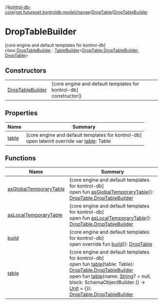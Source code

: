 //[kontrol-db-core](../../../../index.md)/[net.futureset.kontroldb.modelchange](../../index.md)/[DropTable](../index.md)/[DropTableBuilder](index.md)

# DropTableBuilder

[core engine and default templates for kontrol-db]\
class [DropTableBuilder](index.md) : [TableBuilder](../../-table-builder/index.md)&lt;[DropTable.DropTableBuilder](index.md), [DropTable](../index.md)&gt;

## Constructors

| | |
|---|---|
| [DropTableBuilder](-drop-table-builder.md) | [core engine and default templates for kontrol-db]<br>constructor() |

## Properties

| Name | Summary |
|---|---|
| [table](table.md) | [core engine and default templates for kontrol-db]<br>open lateinit override var [table](table.md): Table |

## Functions

| Name | Summary |
|---|---|
| [asGlobalTemporaryTable](../../-table-builder/as-global-temporary-table.md) | [core engine and default templates for kontrol-db]<br>open fun [asGlobalTemporaryTable](../../-table-builder/as-global-temporary-table.md)(): [DropTable.DropTableBuilder](index.md) |
| [asLocalTemporaryTable](../../-table-builder/as-local-temporary-table.md) | [core engine and default templates for kontrol-db]<br>open fun [asLocalTemporaryTable](../../-table-builder/as-local-temporary-table.md)(): [DropTable.DropTableBuilder](index.md) |
| [build](build.md) | [core engine and default templates for kontrol-db]<br>open override fun [build](build.md)(): [DropTable](../index.md) |
| [table](../../-table-builder/table.md) | [core engine and default templates for kontrol-db]<br>open fun [table](../../-table-builder/table.md)(table: Table): [DropTable.DropTableBuilder](index.md)<br>open fun [table](../../-table-builder/table.md)(name: [String](https://kotlinlang.org/api/latest/jvm/stdlib/kotlin/-string/index.html)? = null, block: SchemaObjectBuilder.() -&gt; [Unit](https://kotlinlang.org/api/latest/jvm/stdlib/kotlin/-unit/index.html) = {}): [DropTable.DropTableBuilder](index.md) |

